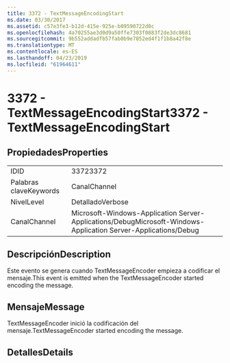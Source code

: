 ```yaml
---
title: 3372 - TextMessageEncodingStart
ms.date: 03/30/2017
ms.assetid: c57e3fe3-b12d-415e-925e-b09590722d0c
ms.openlocfilehash: 4a70255ae3d0d9a50ffe7303f0883f2de3dc8681
ms.sourcegitcommit: 9b552addadfb57fab0b9e7852ed4f1f1b8a42f8e
ms.translationtype: MT
ms.contentlocale: es-ES
ms.lasthandoff: 04/23/2019
ms.locfileid: "61964611"
---
```

# <a name="3372---textmessageencodingstart"></a><span data-ttu-id="7ae49-102">3372 - TextMessageEncodingStart</span><span class="sxs-lookup"><span data-stu-id="7ae49-102">3372 - TextMessageEncodingStart</span></span>
## <a name="properties"></a><span data-ttu-id="7ae49-103">Propiedades</span><span class="sxs-lookup"><span data-stu-id="7ae49-103">Properties</span></span>  
  
|||  
|-|-|  
|<span data-ttu-id="7ae49-104">ID</span><span class="sxs-lookup"><span data-stu-id="7ae49-104">ID</span></span>|<span data-ttu-id="7ae49-105">3372</span><span class="sxs-lookup"><span data-stu-id="7ae49-105">3372</span></span>|  
|<span data-ttu-id="7ae49-106">Palabras clave</span><span class="sxs-lookup"><span data-stu-id="7ae49-106">Keywords</span></span>|<span data-ttu-id="7ae49-107">Canal</span><span class="sxs-lookup"><span data-stu-id="7ae49-107">Channel</span></span>|  
|<span data-ttu-id="7ae49-108">Nivel</span><span class="sxs-lookup"><span data-stu-id="7ae49-108">Level</span></span>|<span data-ttu-id="7ae49-109">Detallado</span><span class="sxs-lookup"><span data-stu-id="7ae49-109">Verbose</span></span>|  
|<span data-ttu-id="7ae49-110">Canal</span><span class="sxs-lookup"><span data-stu-id="7ae49-110">Channel</span></span>|<span data-ttu-id="7ae49-111">Microsoft-Windows-Application Server-Applications/Debug</span><span class="sxs-lookup"><span data-stu-id="7ae49-111">Microsoft-Windows-Application Server-Applications/Debug</span></span>|  
  
## <a name="description"></a><span data-ttu-id="7ae49-112">Descripción</span><span class="sxs-lookup"><span data-stu-id="7ae49-112">Description</span></span>  
 <span data-ttu-id="7ae49-113">Este evento se genera cuando TextMessageEncoder empieza a codificar el mensaje.</span><span class="sxs-lookup"><span data-stu-id="7ae49-113">This event is emitted when the TextMessageEncoder started encoding the message.</span></span>  
  
## <a name="message"></a><span data-ttu-id="7ae49-114">Mensaje</span><span class="sxs-lookup"><span data-stu-id="7ae49-114">Message</span></span>  
 <span data-ttu-id="7ae49-115">TextMessageEncoder inició la codificación del mensaje.</span><span class="sxs-lookup"><span data-stu-id="7ae49-115">TextMessageEncoder started encoding the message.</span></span>  
  
## <a name="details"></a><span data-ttu-id="7ae49-116">Detalles</span><span class="sxs-lookup"><span data-stu-id="7ae49-116">Details</span></span>
